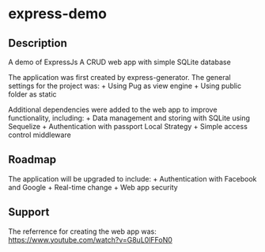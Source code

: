 # express-demo

## Description
A demo of ExpressJs
A CRUD web app with simple SQLite database

The application was first created by express-generator. The general settings for the project was:
    + Using Pug as view engine
    + Using public folder as static

Additional dependencies were added to the web app to improve functionality, including:
    + Data management and storing with SQLite using Sequelize
    + Authentication with passport Local Strategy
    + Simple access control middleware

## Roadmap
The application will be upgraded to include:
    + Authentication with Facebook and Google
    + Real-time change
    + Web app security

## Support
The referrence for creating the web app was: https://www.youtube.com/watch?v=G8uL0lFFoN0